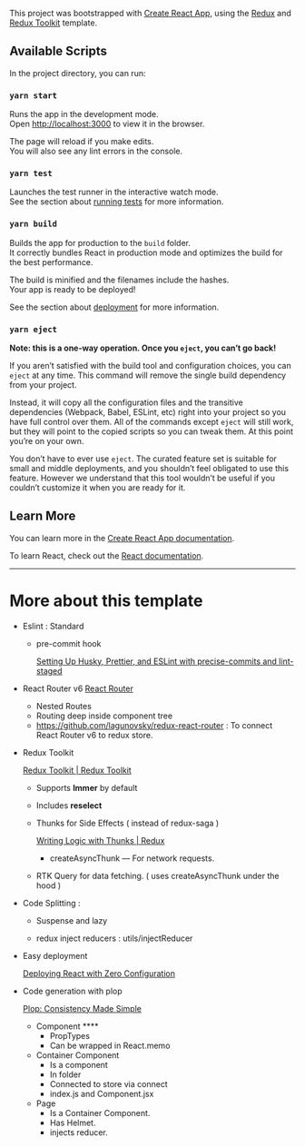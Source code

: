 This project was bootstrapped with [Create React App](https://github.com/facebook/create-react-app), using the [Redux](https://redux.js.org/) and [Redux Toolkit](https://redux-toolkit.js.org/) template.

## Available Scripts

In the project directory, you can run:

### `yarn start`

Runs the app in the development mode.<br />
Open [http://localhost:3000](http://localhost:3000) to view it in the browser.

The page will reload if you make edits.<br />
You will also see any lint errors in the console.

### `yarn test`

Launches the test runner in the interactive watch mode.<br />
See the section about [running tests](https://facebook.github.io/create-react-app/docs/running-tests) for more information.

### `yarn build`

Builds the app for production to the `build` folder.<br />
It correctly bundles React in production mode and optimizes the build for the best performance.

The build is minified and the filenames include the hashes.<br />
Your app is ready to be deployed!

See the section about [deployment](https://facebook.github.io/create-react-app/docs/deployment) for more information.

### `yarn eject`

**Note: this is a one-way operation. Once you `eject`, you can’t go back!**

If you aren’t satisfied with the build tool and configuration choices, you can `eject` at any time. This command will remove the single build dependency from your project.

Instead, it will copy all the configuration files and the transitive dependencies (Webpack, Babel, ESLint, etc) right into your project so you have full control over them. All of the commands except `eject` will still work, but they will point to the copied scripts so you can tweak them. At this point you’re on your own.

You don’t have to ever use `eject`. The curated feature set is suitable for small and middle deployments, and you shouldn’t feel obligated to use this feature. However we understand that this tool wouldn’t be useful if you couldn’t customize it when you are ready for it.

## Learn More

You can learn more in the [Create React App documentation](https://facebook.github.io/create-react-app/docs/getting-started).

To learn React, check out the [React documentation](https://reactjs.org/).

--- 
# More about this template
- Eslint : Standard
    - pre-commit hook
        
        [Setting Up Husky, Prettier, and ESLint with precise-commits and lint-staged](https://duncanleung.com/husky-prettier-eslint-precise-commits-lint-staged-pre-commit-pre-push/)
        

- React Router v6
    [React Router](https://reactrouter.com/docs/en/v6/getting-started/overview)
    
    - Nested Routes
    - Routing deep inside component tree
    - https://github.com/lagunovsky/redux-react-router : To connect React Router v6 to redux store.

- Redux Toolkit
    
    [Redux Toolkit | Redux Toolkit](https://redux-toolkit.js.org/)
    
    - Supports **Immer** by default
    - Includes **reselect**
    - Thunks for Side Effects ( instead of redux-saga )
        
        [Writing Logic with Thunks | Redux](https://redux.js.org/usage/writing-logic-thunks)
        
        - createAsyncThunk — For network requests.
    - RTK Query for data fetching. ( uses createAsyncThunk under the hood )

- Code Splitting :
    - Suspense and lazy
        
        [](https://reactjs.org/docs/code-splitting.html)
        
    - redux inject reducers : utils/injectReducer

- Easy deployment
    
    [Deploying React with Zero Configuration](https://blog.heroku.com/deploying-react-with-zero-configuration)
    

- Code generation with plop
    
    [Plop: Consistency Made Simple](https://plopjs.com/)
    
    - Component ****
        - PropTypes
        - Can be wrapped in React.memo
    - Container Component
        - Is a component
        - In folder
        - Connected to store via connect
        - index.js and Component.jsx
    - Page
        - Is a Container Component.
        - Has Helmet.
        - injects reducer.
